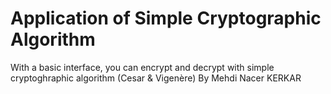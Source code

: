 # Application of Simple Cryptographic Algorithm

With a basic interface, you can encrypt and decrypt with simple cryptoghraphic algorithm (Cesar & Vigenère)
By Mehdi Nacer KERKAR
